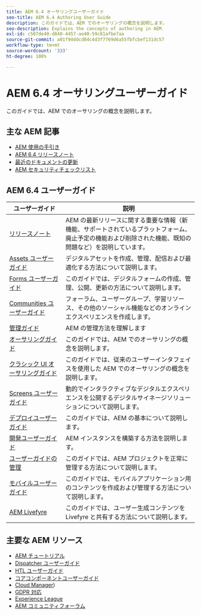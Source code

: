 ```yaml
---
title: AEM 6.4 オーサリングユーザーガイド
seo-title: AEM 6.4 Authoring User Guide
description: このガイドでは、AEM でのオーサリングの概念を説明します。
seo-description: Explains the concepts of authoring in AEM.
exl-id: c507de40-d840-4457-ae40-59c81afbe7aa
source-git-commit: a01f94ddcd84c4d3f7769d6a55fbfcbef131dc57
workflow-type: tm+mt
source-wordcount: '333'
ht-degree: 100%

---
```


# AEM 6.4 オーサリングユーザーガイド

このガイドでは、AEM でのオーサリングの概念を説明します。

## 主な AEM 記事

* [AEM 使用の手引き](https://experienceleague.adobe.com/docs/experience-manager-cloud-service/overview/home.html?lang=ja)
* [AEM 6.4 リリースノート](/help/release-notes/home.md)
* [最近のドキュメントの更新](https://helpx.adobe.com/jp/experience-manager/documentation-updates.html)
* [AEM セキュリティチェックリスト](/help/sites-administering/security-checklist.md)

## AEM 6.4 ユーザーガイド

| ユーザーガイド | 説明 |
|--- |---|
| [リリースノート](/help/release-notes/home.md) | AEM の最新リリースに関する重要な情報（新機能、サポートされているプラットフォーム、廃止予定の機能および削除された機能、既知の問題など）を説明しています。 |
| [Assets ユーザーガイド](/help/assets/home.md) | デジタルアセットを作成、管理、配信および最適化する方法について説明します。 |
| [Forms ユーザーガイド](/help/forms/home.md) | このガイドでは、デジタルフォームの作成、管理、公開、更新の方法について説明します。 |
| [Communities ユーザーガイド](/help/communities/home.md) | フォーラム、ユーザーグループ、学習リソース、その他のソーシャル機能などのオンラインエクスペリエンスを作成します。 |
| [管理ガイド](/help/sites-administering/home.md) | AEM の管理方法を理解します |
| [オーサリングガイド](/help/sites-authoring/home.md) | このガイドでは、AEM でのオーサリングの概念を説明します。 |
| [クラシック UI オーサリングガイド](/help/sites-classic-ui-authoring/home.md) | このガイドでは、従来のユーザーインタフェイスを使用した AEM でのオーサリングの概念を説明します。 |
| [Screens ユーザーガイド](https://docs.adobe.com/content/help/ja/experience-manager-screens/user-guide/aem-screens-introduction.html) | 動的でインタラクティブなデジタルエクスペリエンスを公開するデジタルサイネージソリューションについて説明します。 |
| [デプロイユーザーガイド](/help/sites-deploying/home.md) | このガイドでは、AEM の基本について説明します。 |
| [開発ユーザーガイド](/help/sites-developing/home.md) | AEM インスタンスを構築する方法を説明します。 |
| [ユーザーガイドの管理](/help/managing/home.md) | このガイドでは、AEM プロジェクトを正常に管理する方法について説明します。 |
| [モバイルユーザーガイド](/help/mobile/home.md) | このガイドでは、モバイルアプリケーション用のコンテンツを作成および管理する方法について説明します。 |
| [AEM Livefyre](https://docs.adobe.com/content/help/ja/livefyre/using/home.html) | このガイドでは、ユーザー生成コンテンツを Livefyre と共有する方法について説明します。 |

## 主要な AEM リソース

* [AEM チュートリアル](https://helpx.adobe.com/jp/experience-manager/kt/index/aem-6-4-videos.html)
* [Dispatcher ユーザーガイド](https://docs.adobe.com/content/help/ja-JP/experience-manager-dispatcher/using/dispatcher.html)
* [HTL ユーザーガイド](https://docs.adobe.com/content/help/ja/experience-manager-htl/using/overview.html)
* [コアコンポーネントユーザーガイド](https://docs.adobe.com/content/help/ja-JP/experience-manager-core-components/using/introduction.html)
* [Cloud Manager](https://experienceleague.adobe.com/docs/experience-manager-cloud-manager/using/introduction-to-cloud-manager.html?lang=ja))
* [GDPR 対応](/help/managing/data-protection-and-privacy.md)
* [Experience League](https://experienceleague.adobe.com/?promoid=K42KVXHD&amp;mv=other&amp;lang=ja#home)
* [AEM コミュニティフォーラム](https://experienceleaguecommunities.adobe.com/t5/adobe-experience-manager/ct-p/adobe-experience-manager-community?profile.language=ja)

